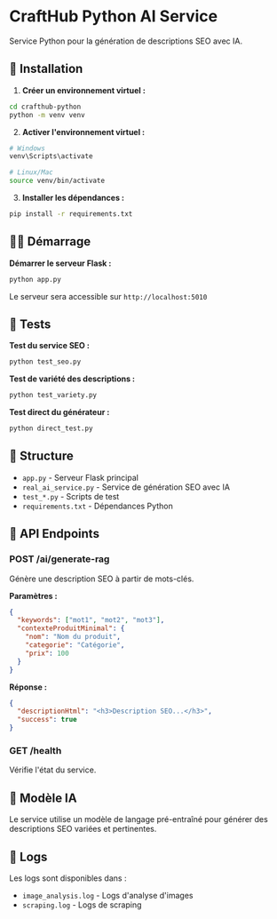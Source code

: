# CraftHub Python AI Service

Service Python pour la génération de descriptions SEO avec IA.

## 🚀 Installation

1. **Créer un environnement virtuel :**
```bash
cd crafthub-python
python -m venv venv
```

2. **Activer l'environnement virtuel :**
```bash
# Windows
venv\Scripts\activate

# Linux/Mac
source venv/bin/activate
```

3. **Installer les dépendances :**
```bash
pip install -r requirements.txt
```

## 🏃‍♂️ Démarrage

**Démarrer le serveur Flask :**
```bash
python app.py
```

Le serveur sera accessible sur `http://localhost:5010`

## 🧪 Tests

**Test du service SEO :**
```bash
python test_seo.py
```

**Test de variété des descriptions :**
```bash
python test_variety.py
```

**Test direct du générateur :**
```bash
python direct_test.py
```

## 📁 Structure

- `app.py` - Serveur Flask principal
- `real_ai_service.py` - Service de génération SEO avec IA
- `test_*.py` - Scripts de test
- `requirements.txt` - Dépendances Python

## 🔧 API Endpoints

### POST /ai/generate-rag
Génère une description SEO à partir de mots-clés.

**Paramètres :**
```json
{
  "keywords": ["mot1", "mot2", "mot3"],
  "contexteProduitMinimal": {
    "nom": "Nom du produit",
    "categorie": "Catégorie",
    "prix": 100
  }
}
```

**Réponse :**
```json
{
  "descriptionHtml": "<h3>Description SEO...</h3>",
  "success": true
}
```

### GET /health
Vérifie l'état du service.

## 🤖 Modèle IA

Le service utilise un modèle de langage pré-entraîné pour générer des descriptions SEO variées et pertinentes.

## 📝 Logs

Les logs sont disponibles dans :
- `image_analysis.log` - Logs d'analyse d'images
- `scraping.log` - Logs de scraping
